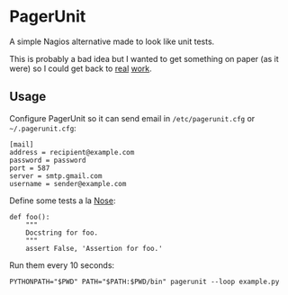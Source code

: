 PagerUnit
=========

A simple Nagios alternative made to look like unit tests.

This is probably a bad idea but I wanted to get something on paper (as it were) so I could get back to [real](https://github.com/devstructure/blueprint) [work](https://github.com/devstructure/blueprint-io).

Usage
-----

Configure PagerUnit so it can send email in `/etc/pagerunit.cfg` or `~/.pagerunit.cfg`:

	[mail]
	address = recipient@example.com
	password = password
	port = 587
	server = smtp.gmail.com
	username = sender@example.com

Define some tests a la [Nose](http://somethingaboutorange.com/mrl/projects/nose/1.0.0/):

	def foo():
	    """
	    Docstring for foo.
	    """
	    assert False, 'Assertion for foo.'

Run them every 10 seconds:

	PYTHONPATH="$PWD" PATH="$PATH:$PWD/bin" pagerunit --loop example.py
